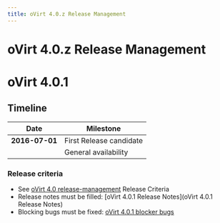 ```yaml
---
title: oVirt 4.0.z Release Management
---
```


# oVirt 4.0.z Release Management

# oVirt 4.0.1

## Timeline

| Date           | Milestone                |
|----------------|--------------------------|
| **2016-07-01** | First Release candidate  |
|                | General availability     |

### Release criteria

*   See [oVirt 4.0 release-management](http://www.ovirt.org/develop/release-management/releases/4.0/release-management/) Release Criteria
*   Release notes must be filled: [oVirt 4.0.1 Release Notes](oVirt 4.0.1 Release Notes)
*   Blocking bugs must be fixed: [oVirt 4.0.1 blocker bugs](https://bugzilla.redhat.com/buglist.cgi?classification=oVirt&f1=flagtypes.name&o1=substring&query_format=advanced&target_milestone=ovirt-4.0.1&v1=blocker)

